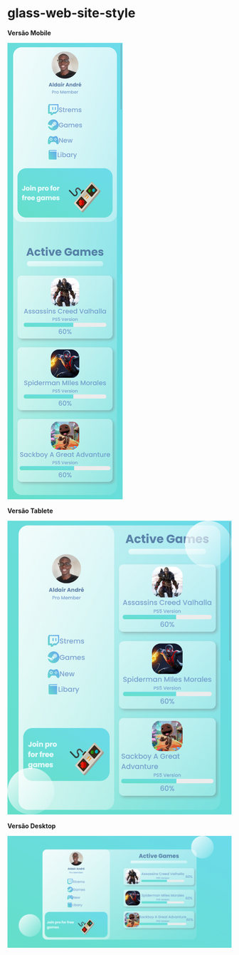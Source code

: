 # glass-web-site-style

**Versão Mobile**

![Versão Mobile do site](https://github.com/aldairandre/glass-web-site-style/blob/main/design/mobile.png)

**Versão Tablete**

![Versão Mobile do site](https://github.com/aldairandre/glass-web-site-style/blob/main/design/tablete.png)

**Versão Desktop**

![Versão Mobile do site](https://github.com/aldairandre/glass-web-site-style/blob/main/design/desktop.png)